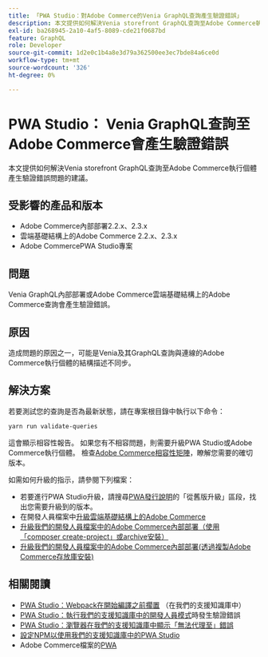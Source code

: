 ```yaml
---
title: 「PWA Studio：對Adobe Commerce的Venia GraphQL查詢產生驗證錯誤」
description: 本文提供如何解決Venia storefront GraphQL查詢至Adobe Commerce執行個體產生驗證錯誤問題的建議。
exl-id: ba268945-2a10-4af5-8089-cde21f0687bd
feature: GraphQL
role: Developer
source-git-commit: 1d2e0c1b4a8e3d79a362500ee3ec7bde84a6ce0d
workflow-type: tm+mt
source-wordcount: '326'
ht-degree: 0%

---
```


# PWA Studio： Venia GraphQL查詢至Adobe Commerce會產生驗證錯誤

本文提供如何解決Venia storefront GraphQL查詢至Adobe Commerce執行個體產生驗證錯誤問題的建議。

## 受影響的產品和版本

* Adobe Commerce內部部署2.2.x、2.3.x
* 雲端基礎結構上的Adobe Commerce 2.2.x、2.3.x
* Adobe CommercePWA Studio專案

## 問題

Venia GraphQL內部部署或Adobe Commerce雲端基礎結構上的Adobe Commerce查詢會產生驗證錯誤。

## 原因

造成問題的原因之一，可能是Venia及其GraphQL查詢與連線的Adobe Commerce執行個體的結構描述不同步。

## 解決方案

若要測試您的查詢是否為最新狀態，請在專案根目錄中執行以下命令：

```bash
yarn run validate-queries
```

這會顯示相容性報告。 如果您有不相容問題，則需要升級PWA Studio或Adobe Commerce執行個體。 檢查[Adobe Commerce相容性矩陣](https://developer.adobe.com/commerce/pwa-studio/integrations/adobe-commerce/version-compatibility/)，瞭解您需要的確切版本。

如需如何升級的指示，請參閱下列檔案：

* 若要進行PWA Studio升級，請搜尋[PWA發行說明](https://github.com/magento/pwa-studio/releases/)的「從舊版升級」區段，找出您需要升級到的版本。
* 在開發人員檔案中[升級雲端基礎結構上的Adobe Commerce ](https://devdocs.magento.com/cloud/project/project-upgrade.html)
* [升級我們的開發人員檔案中的Adobe Commerce內部部署（使用「composer create-project」或archive安裝）](https://devdocs.magento.com/guides/v2.3/comp-mgr/cli/cli-upgrade.html)
* [升級我們的開發人員檔案中的Adobe Commerce內部部署(透過複製Adobe Commerce存放庫安裝)](https://devdocs.magento.com/guides/v2.3/install-gde/install/cli/dev_update-magento.html)

## 相關閱讀

* [PWA Studio：Webpack在開始編譯之前擱置](/help/troubleshooting/miscellaneous/pwa-studio-webpack-hangs-before-beginning-compilation.md) （在我們的支援知識庫中）
* [PWA Studio：執行我們的支援知識庫中的開發人員模式](/help/troubleshooting/miscellaneous/pwa-studio-validation-errors-when-running-developer-mode.md)時發生驗證錯誤
* [PWA Studio：瀏覽器在我們的支援知識庫中顯示「無法代理至」錯誤](/help/troubleshooting/miscellaneous/pwa-studio-browser-displays-cannot-proxy-to-error.md)
* [設定NPM以使用我們的支援知識庫中的PWA Studio](/help/how-to/general/configure-npm-to-be-able-to-use-pwa-studio.md)
* Adobe Commerce檔案的[PWA](https://magento.github.io/pwa-studio/)
